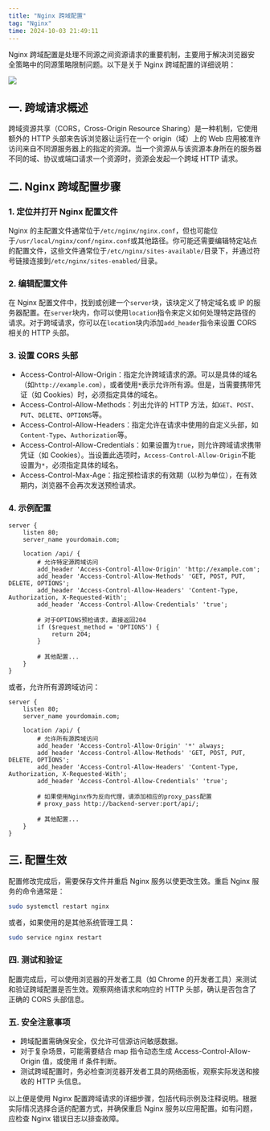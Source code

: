 ```yaml
---
title: "Nginx 跨域配置"
tag: "Nginx"
time: 2024-10-03 21:49:11
---
```


Nginx 跨域配置是处理不同源之间资源请求的重要机制，主要用于解决浏览器安全策略中的同源策略限制问题。以下是关于 Nginx 跨域配置的详细说明：

<img src="../imgs/84/03.webp" />

## 一. 跨域请求概述

跨域资源共享（CORS，Cross-Origin Resource Sharing）是一种机制，它使用额外的 HTTP 头部来告诉浏览器让运行在一个 origin（域）上的 Web 应用被准许访问来自不同源服务器上的指定的资源。当一个资源从与该资源本身所在的服务器不同的域、协议或端口请求一个资源时，资源会发起一个跨域 HTTP 请求。

## 二. Nginx 跨域配置步骤

### 1. 定位并打开 Nginx 配置文件

Nginx 的主配置文件通常位于`/etc/nginx/nginx.conf`，但也可能位于`/usr/local/nginx/conf/nginx.conf`或其他路径。你可能还需要编辑特定站点的配置文件，这些文件通常位于`/etc/nginx/sites-available/`目录下，并通过符号链接连接到`/etc/nginx/sites-enabled/`目录。

### 2. 编辑配置文件

在 Nginx 配置文件中，找到或创建一个`server`块，该块定义了特定域名或 IP 的服务器配置。在`server`块内，你可以使用`location`指令来定义如何处理特定路径的请求。对于跨域请求，你可以在`location`块内添加`add_header`指令来设置 CORS 相关的 HTTP 头部。

### 3. 设置 CORS 头部

- Access-Control-Allow-Origin：指定允许跨域请求的源。可以是具体的域名（如`http://example.com`），或者使用`*`表示允许所有源。但是，当需要携带凭证（如 Cookies）时，必须指定具体的域名。
- Access-Control-Allow-Methods：列出允许的 HTTP 方法，如`GET`、`POST`、`PUT`、`DELETE`、`OPTIONS`等。
- Access-Control-Allow-Headers：指定允许在请求中使用的自定义头部，如`Content-Type`、`Authorization`等。
- Access-Control-Allow-Credentials：如果设置为`true`，则允许跨域请求携带凭证（如 Cookies）。当设置此选项时，`Access-Control-Allow-Origin`不能设置为`*`，必须指定具体的域名。
- Access-Control-Max-Age：指定预检请求的有效期（以秒为单位），在有效期内，浏览器不会再次发送预检请求。

### 4. 示例配置

```nginx
server {
    listen 80;
    server_name yourdomain.com;

    location /api/ {
        # 允许特定源跨域访问
        add_header 'Access-Control-Allow-Origin' 'http://example.com';
        add_header 'Access-Control-Allow-Methods' 'GET, POST, PUT, DELETE, OPTIONS';
        add_header 'Access-Control-Allow-Headers' 'Content-Type, Authorization, X-Requested-With';
        add_header 'Access-Control-Allow-Credentials' 'true';

        # 对于OPTIONS预检请求，直接返回204
        if ($request_method = 'OPTIONS') {
            return 204;
        }

        # 其他配置...
    }
}
```

或者，允许所有源跨域访问：

```nginx
server {
    listen 80;
    server_name yourdomain.com;

    location /api/ {
        # 允许所有源跨域访问
        add_header 'Access-Control-Allow-Origin' '*' always;
        add_header 'Access-Control-Allow-Methods' 'GET, POST, PUT, DELETE, OPTIONS';
        add_header 'Access-Control-Allow-Headers' 'Content-Type, Authorization, X-Requested-With';
        add_header 'Access-Control-Allow-Credentials' 'true';

        # 如果使用Nginx作为反向代理，请添加相应的proxy_pass配置
        # proxy_pass http://backend-server:port/api/;

        # 其他配置...
    }
}
```

## 三. 配置生效

配置修改完成后，需要保存文件并重启 Nginx 服务以使更改生效。重启 Nginx 服务的命令通常是：

```sh
sudo systemctl restart nginx
```

或者，如果使用的是其他系统管理工具：

```sh
sudo service nginx restart
```

### 四. 测试和验证

配置完成后，可以使用浏览器的开发者工具（如 Chrome 的开发者工具）来测试和验证跨域配置是否生效。观察网络请求和响应的 HTTP 头部，确认是否包含了正确的 CORS 头部信息。

### 五. 安全注意事项

- 跨域配置需确保安全，仅允许可信源访问敏感数据。
- 对于复杂场景，可能需要结合 map 指令动态生成 Access-Control-Allow-Origin 值，或使用 if 条件判断。
- 测试跨域配置时，务必检查浏览器开发者工具的网络面板，观察实际发送和接收的 HTTP 头信息。

以上便是使用 Nginx 配置跨域请求的详细步骤，包括代码示例及注释说明。根据实际情况选择合适的配置方式，并确保重启 Nginx 服务以应用配置。如有问题，应检查 Nginx 错误日志以排查故障。
